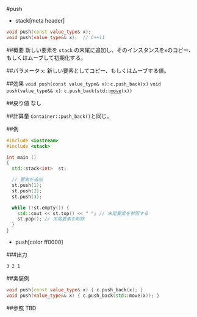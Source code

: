 #push
* stack[meta header]

```cpp
void push(const value_type& x);
void push(value_type&& x);  // C++11
```

##概要
新しい要素を `stack` の末尾に追加し、そのインスタンスを`x`のコピー、もしくはムーブして初期化する。


##パラメータ
`x`: 新しい要素としてコピー、もしくはムーブする値。


##効果
`void push(const value_type& x)`: `c.push_back(x)`
`void push(value_type&& x)`: `c.push_back(std::`[`move`](/reference/utility/move.md)`(x))`


##戻り値
なし


##計算量
`Container::push_back()`と同じ。


##例
```cpp
#include <iostream>
#include <stack>

int main ()
{
  std::stack<int>  st;

  // 要素を追加
  st.push(1);
  st.push(2);
  st.push(3);

  while (!st.empty()) {
    std::cout << st.top() << " "; // 末尾要素を参照する
    st.pop(); // 末尾要素を削除
  }
}
```
* push[color ff0000]

###出力
```
3 2 1 
```

##実装例
```cpp
void push(const value_type& x) { c.push_back(x); }
void push(value_type&& x) { c.push_back(std::move(x)); }
```

##参照
TBD

